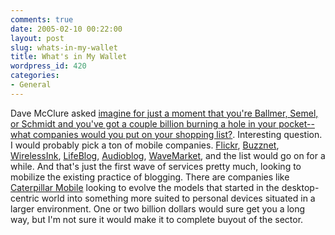 ```yaml
---
comments: true
date: 2005-02-10 00:22:00
layout: post
slug: whats-in-my-wallet
title: What's in My Wallet
wordpress_id: 420
categories:
- General
---
```


Dave McClure asked [imagine for just a moment that you're Ballmer, Semel, or Schmidt and you've got a couple billion burning a hole in your pocket-- what companies would you put on your shopping list?](http://500hats.typepad.com/500blogs/2005/02/consolidation_2.html). Interesting question. I would probably pick a ton of mobile companies. [Flickr](http://www.flickr.com), [Buzznet](http://www.buzznet.com), [WirelessInk](http://www.wirelessink.com), [LifeBlog](http://www.nokia.com/nokia/0,,54630,00.html), [Audioblog](http://www.audioblog.com/), [WaveMarket](http://www.wavemarket.com/), and the list would go on for a while. And that's just the first wave of services pretty much, looking to mobilize the existing practice of blogging. There are companies like [Caterpillar Mobile](http://www.caterpillarmobile.com/) looking to evolve the models that started in the desktop-centric world into something more suited to personal devices situated in a larger environment. One or two billion dollars would sure get you a long way, but I'm not sure it would make it to complete buyout of the sector.
